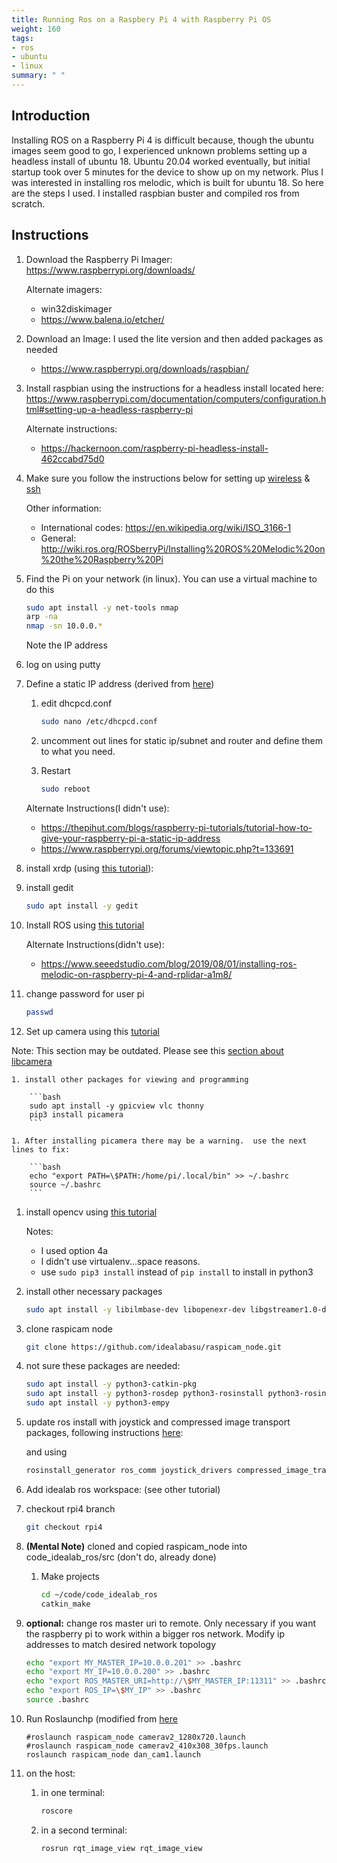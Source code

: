 ```yaml
---
title: Running Ros on a Raspbery Pi 4 with Raspberry Pi OS
weight: 160
tags:
- ros
- ubuntu
- linux
summary: " "
---
```


## Introduction

Installing ROS on a Raspberry Pi 4 is difficult because, though the ubuntu images seem good to go, I experienced unknown problems setting up a headless install of ubuntu 18.  Ubuntu 20.04 worked eventually, but initial startup took over 5 minutes for the device to show up on my network.  Plus I was interested in installing ros melodic, which is built for ubuntu 18.  So here are the steps I used.  I installed raspbian buster and compiled ros from scratch.

## Instructions
1. Download the Raspberry Pi Imager: <https://www.raspberrypi.org/downloads/>

    Alternate imagers:

    * win32diskimager
    * <https://www.balena.io/etcher/>

1. Download an Image: I used the lite version and then added packages as needed

    * <https://www.raspberrypi.org/downloads/raspbian/>

1. Install raspbian using the instructions for a headless install located here:  <https://www.raspberrypi.com/documentation/computers/configuration.html#setting-up-a-headless-raspberry-pi>

    Alternate instructions:

    * <https://hackernoon.com/raspberry-pi-headless-install-462ccabd75d0>

1. Make sure you follow the instructions below for setting up [wireless](https://www.raspberrypi.org/documentation/configuration/wireless/wireless-cli.md) & [ssh](https://www.raspberrypi.org/documentation/remote-access/ssh/windows.md)

    Other information:

    * International codes: <https://en.wikipedia.org/wiki/ISO_3166-1>
    * General: <http://wiki.ros.org/ROSberryPi/Installing%20ROS%20Melodic%20on%20the%20Raspberry%20Pi>

1. Find the Pi on your network (in linux). You can use a virtual machine to do this

    ```bash
    sudo apt install -y net-tools nmap
    arp -na
    nmap -sn 10.0.0.*
    ```

    Note the IP address

1. log on using putty

1. Define a static IP address (derived from [here](https://www.ionos.com/digitalguide/server/configuration/provide-raspberry-pi-with-a-static-ip-address/))

    1. edit dhcpcd.conf

        ```bash
        sudo nano /etc/dhcpcd.conf
        ```

    1. uncomment out lines for static ip/subnet and router and define them to what you need.
    1. Restart

        ```bash
        sudo reboot
        ```

    Alternate Instructions(I didn't use):

    * <https://thepihut.com/blogs/raspberry-pi-tutorials/tutorial-how-to-give-your-raspberry-pi-a-static-ip-address>
    * <https://www.raspberrypi.org/forums/viewtopic.php?t=133691>

1. install xrdp (using [this tutorial](https://thepihut.com/blogs/raspberry-pi-tutorials/remotely-accessing-the-raspberry-pi-via-rdp-gui-mode)):

1. install gedit

    ```bash
    sudo apt install -y gedit
    ```

1. Install ROS using [this tutorial](http://wiki.ros.org/ROSberryPi/Installing%20ROS%20Melodic%20on%20the%20Raspberry%20Pi)

    Alternate Instructions(didn't use):

    * <https://www.seeedstudio.com/blog/2019/08/01/installing-ros-melodic-on-raspberry-pi-4-and-rplidar-a1m8/>

1. change password for user pi

    ```bash
    passwd
    ```

1. Set up camera using this [tutorial](https://projects.raspberrypi.org/en/projects/getting-started-with-picamera)

  Note: This section may be outdated.  Please see this [section about libcamera](/notebook/ros/17-libcamera/)

    1. install other packages for viewing and programming

        ```bash
        sudo apt install -y gpicview vlc thonny
        pip3 install picamera
        ```

    1. After installing picamera there may be a warning.  use the next lines to fix:

        ```bash
        echo "export PATH=\$PATH:/home/pi/.local/bin" >> ~/.bashrc
        source ~/.bashrc
        ```

1. install opencv using [this tutorial](https://www.pyimagesearch.com/2019/09/16/install-opencv-4-on-raspberry-pi-4-and-raspbian-buster/)

    Notes:

    * I used option 4a
    * I didn't use virtualenv...space reasons.
    * use ``sudo pip3 install`` instead of ```pip install``` to install in python3

1. install other necessary packages

    ```bash
    sudo apt install -y libilmbase-dev libopenexr-dev libgstreamer1.0-dev
    ```

1. clone raspicam node

    ```bash
    git clone https://github.com/idealabasu/raspicam_node.git
    ```

1. not sure these packages are needed:

    ```bash
    sudo apt install -y python3-catkin-pkg
    sudo apt install -y python3-rosdep python3-rosinstall python3-rosinstall-generator python3-wstool build-essential
    sudo apt install -y python3-empy
    ```

1. update ros install with joystick and compressed image transport packages, following instructions [here](http://wiki.ros.org/ROSberryPi/Installing%20ROS%20Melodic%20on%20the%20Raspberry%20Pi#Maintaining_a_Source_Checkout
):

    and using

    ```bash
    rosinstall_generator ros_comm joystick_drivers compressed_image_transport camera_info_manager dynamic_reconfigure diagnostic_updater cv_bridge --rosdistro melodic --deps --wet-only --tar > melodic-custom_ros.rosinstall
    ```

1. Add idealab ros workspace: (see other tutorial)
1. checkout rpi4 branch

    ```bash
    git checkout rpi4
    ```

1. **(Mental Note)** cloned and copied raspicam_node into code_idealab_ros/src (don't do, already done)
    1. Make projects

        ```bash
        cd ~/code/code_idealab_ros
        catkin_make
        ```

1. **optional:** change ros master uri to remote.  Only necessary if you want the raspberry pi to work within a bigger ros network.  Modify ip addresses to match desired network topology

    ```bash
    echo "export MY_MASTER_IP=10.0.0.201" >> .bashrc
    echo "export MY_IP=10.0.0.200" >> .bashrc
    echo "export ROS_MASTER_URI=http://\$MY_MASTER_IP:11311" >> .bashrc
    echo "export ROS_IP=\$MY_IP" >> .bashrc
    source .bashrc
    ```

    <!--
        ```
        #echo "export ROS_MASTER_URI=10.0.0.201:11311" >> .bashrc
        ```
    -->

1. Run Roslaunchp (modified from [here](https://www.theconstructsim.com/publish-image-stream-ros-kinetic-raspberry-pi/)

    ```
    #roslaunch raspicam_node camerav2_1280x720.launch
    #roslaunch raspicam_node camerav2_410x308_30fps.launch
    roslaunch raspicam_node dan_cam1.launch
    ```

1. on the host:

    1. in one terminal:

        ```bash
        roscore
        ```

    1. in a second terminal:

        ```bash
        rosrun rqt_image_view rqt_image_view
        ```
